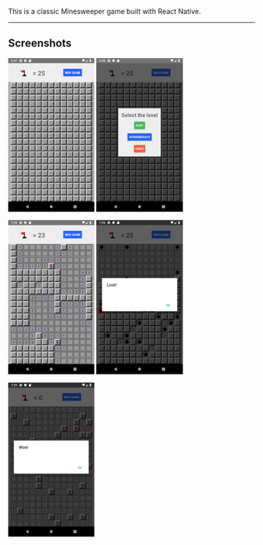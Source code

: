 This is a classic Minesweeper game built with React Native.
___

## Screenshots
<p>
  <img src="./screenshots/01.png" height="35%" width="35%">
  <img src="./screenshots/02.png" height="35%" width="35%">
</p>
<p>
  <img src="./screenshots/03.png" height="35%" width="35%">
  <img src="./screenshots/04.png" height="35%" width="35%">
</p>
<img src="./screenshots/05.png" height="35%" width="35%">
